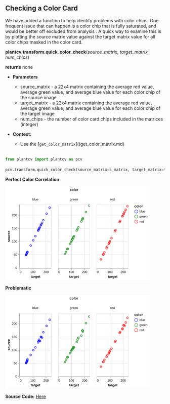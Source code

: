 ## Checking a Color Card

We have added a function to help identify problems with color chips. One frequent issue that can happen is a color chip that is fully saturated, and would
be better off excluded from analysis . A quick way to examine this is by plotting the source matrix value against the target matrix value for all color chips
masked in the color card.


**plantcv.transform.quick_color_check**(*source_matrix, target_matrix, num_chips*)

**returns** none

- **Parameters**
    - source_matrix - a 22x4 matrix containing the average red value, average green value, and
                             average blue value for each color chip of the source image
    - target_matrix - a 22x4 matrix containing the average red value, average green value, and
                             average blue value for each color chip of the target image
    - num_chips     - the number of color card chips included in the matrices (integer)
    
- **Context:**
    - Use the [`get_color_matrix`]((get_color_matrix.md)

```python

from plantcv import plantcv as pcv

pcv.transform.quick_color_check(source_matrix=s_matrix, target_matrix=t_matrix, num_chips=24)

```
**Perfect Color Correlation**

![Screenshot](img/documentation_images/quick_color_check/quick_color_plot.png)

**Problematic**

![Screenshot](img/documentation_images/quick_color_check/quick_color_plot2.png)

**Source Code:** [Here](https://github.com/danforthcenter/plantcv/blob/main/plantcv/plantcv/transform/color_correction.py)
